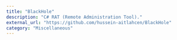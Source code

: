 ```yaml
---
title: "BlackHole"
description: "C# RAT (Remote Administration Tool)."
external_url: "https://github.com/hussein-aitlahcen/BlackHole"
category: "Miscellaneous"
---
```

